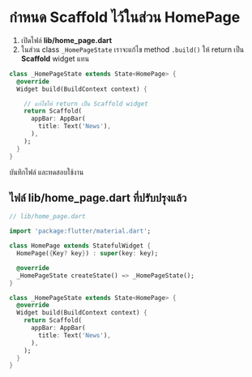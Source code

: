 
# กำหนด Scaffold ไว้ในส่วน HomePage

1. เปิดไฟล์​ **lib/home_page.dart**
2. ในส่วน class `_HomePageState` เราจะแก้ไข method `.build()` ให้ return เป็น **Scaffold** widget แทน

```dart
class _HomePageState extends State<HomePage> {
  @override
  Widget build(BuildContext context) {

    // แก้ไขให้ return เป็น Scaffold widget
    return Scaffold(
      appBar: AppBar(
        title: Text('News'),
      ),
    );
  }
}
```

บันทึกไฟล์ และทดสอบใช้งาน

## ไฟล์ lib/home_page.dart ที่ปรับปรุงแล้ว 

```dart
// lib/home_page.dart

import 'package:flutter/material.dart';

class HomePage extends StatefulWidget {
  HomePage({Key? key}) : super(key: key);

  @override
  _HomePageState createState() => _HomePageState();
}

class _HomePageState extends State<HomePage> {
  @override
  Widget build(BuildContext context) {
    return Scaffold(
      appBar: AppBar(
        title: Text('News'),
      ),
    );
  }
}
```
